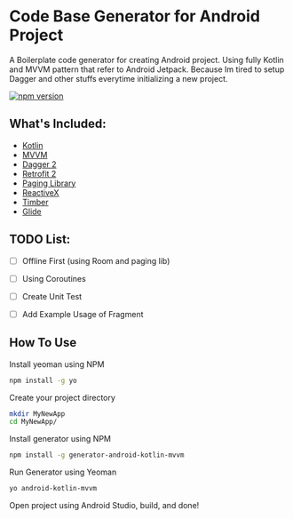 # Code Base Generator for Android Project

A Boilerplate code generator for creating Android project. Using fully Kotlin and MVVM pattern that refer to Android Jetpack. Because Im tired to setup Dagger and other stuffs everytime initializing a new project.

[![npm version](https://badge.fury.io/js/generator-android-kotlin-mvvm.svg)](https://badge.fury.io/js/generator-android-kotlin-mvvm)


## What's Included:

- [Kotlin](https://kotlinlang.org/)
- [MVVM](https://en.wikipedia.org/wiki/Model%E2%80%93view%E2%80%93viewmodel)
- [Dagger 2](https://github.com/google/dagger)
- [Retrofit 2](https://github.com/square/retrofit)
- [Paging Library](https://developer.android.com/topic/libraries/architecture/paging)
- [ReactiveX](https://github.com/ReactiveX/RxAndroid)
- [Timber](https://github.com/JakeWharton/timber)
- [Glide](https://github.com/bumptech/glide)


## TODO List:

- [ ] Offline First (using Room and paging lib)
- [ ] Using Coroutines
- [ ] Create Unit Test
- [ ] Add Example Usage of Fragment


## How To Use

Install yeoman using NPM

```bash
npm install -g yo
```

Create your project directory

```bash
mkdir MyNewApp
cd MyNewApp/
```

Install generator using NPM

```bash
npm install -g generator-android-kotlin-mvvm
```

Run Generator using Yeoman

```bash
yo android-kotlin-mvvm
```

Open project using Android Studio, build, and done!
